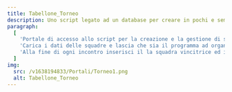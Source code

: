 ```yaml
---
title: Tabellone_Torneo
description: Uno script legato ad un database per creare in pochi e semplici passaggi il tabellone di un torneo ad eliminazione diretta.
paragraph:
  [
    'Portale di accesso allo script per la creazione e la gestione di semplici tornei ad eliminazione diretta.<br>',
    'Carica i dati delle squadre e lascia che sia il programma ad organizzare il tutto!',
    'Alla fine di ogni incontro inserisci il la squadra vincitrice ed il risultato'
  ]
img:
  src: /v1638194833/Portali/Torneo1.png
  alt: Tabellone_Torneo
---
```

